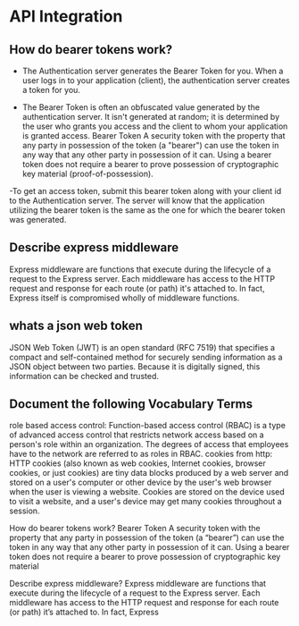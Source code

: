 # API Integration  
## How do bearer tokens work?  
- The Authentication server generates the Bearer Token for you. When a user logs in to your application (client), the authentication server creates a token for you.

- The Bearer Token is often an obfuscated value generated by the authentication server. It isn't generated at random; it is determined by the user who grants you access and the client to whom your application is granted access.
Bearer Token A security token with the property that any party in possession of the token (a "bearer") can use the token in any way that any other party in possession of it can. Using a bearer token does not require a bearer to prove possession of cryptographic key material (proof-of-possession).

-To get an access token, submit this bearer token along with your client id to the Authentication server. The server will know that the application utilizing the bearer token is the same as the one for which the bearer token was generated.
## Describe express middleware  
Express middleware are functions that execute during the lifecycle of a request to the Express server. Each middleware has access to the HTTP request and response for each route (or path) it's attached to. In fact, Express itself is compromised wholly of middleware functions.  
## whats a json web token  
JSON Web Token (JWT) is an open standard (RFC 7519) that specifies a compact and self-contained method for securely sending information as a JSON object between two parties. Because it is digitally signed, this information can be checked and trusted.
## Document the following Vocabulary Terms  

role based access control:
Function-based access control (RBAC) is a type of advanced access control that restricts network access based on a person's role within an organization. The degrees of access that employees have to the network are referred to as roles in RBAC.
cookies from http:
HTTP cookies (also known as web cookies, Internet cookies, browser cookies, or just cookies) are tiny data blocks produced by a web server and stored on a user's computer or other device by the user's web browser when the user is viewing a website. Cookies are stored on the device used to visit a website, and a user's device may get many cookies throughout a session.


How do bearer tokens work?
Bearer Token A security token with the property that any party in possession of the token (a “bearer”) can use the token in any way that any other party in possession of it can. Using a bearer token does not require a bearer to prove possession of cryptographic key material

Describe express middleware?
Express middleware are functions that execute during the lifecycle of a request to the Express server. Each middleware has access to the HTTP request and response for each route (or path) it’s attached to. In fact, Express